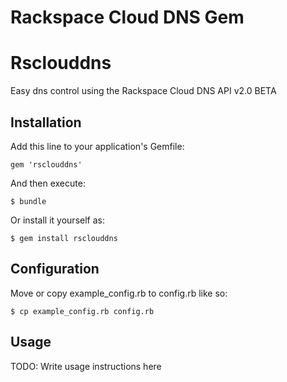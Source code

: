 Rackspace Cloud DNS Gem
========================

# Rsclouddns

Easy dns control using the Rackspace Cloud DNS API v2.0 BETA

## Installation

Add this line to your application's Gemfile:

    gem 'rsclouddns'

And then execute:

    $ bundle

Or install it yourself as:

    $ gem install rsclouddns


## Configuration

Move or copy example_config.rb to config.rb like so:
    
    $ cp example_config.rb config.rb

## Usage

TODO: Write usage instructions here
